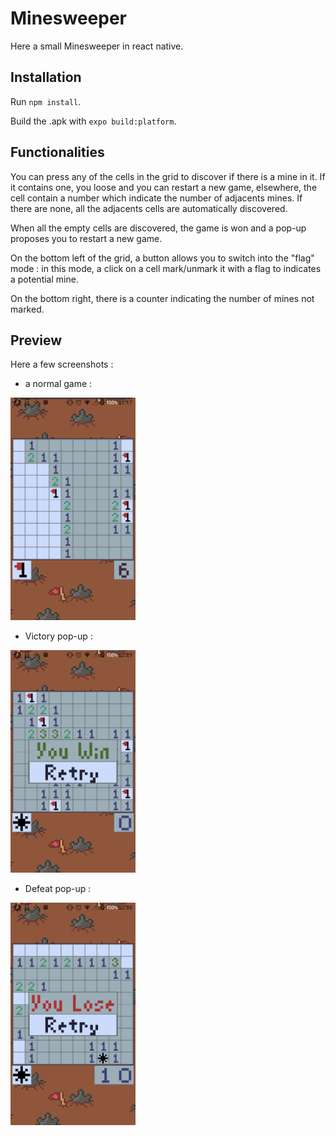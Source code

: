 # Minesweeper

Here a small Minesweeper in react native.

## Installation

Run `npm install`.

Build the .apk with `expo build:platform`.

## Functionalities

You can press any of the cells in the grid to discover if there is a mine in it. If it contains one, you loose and you can restart a new game, elsewhere, the cell contain a number which indicate the number of adjacents mines. If there are none, all the adjacents cells are automatically discovered.

When all the empty cells are discovered, the game is won and a pop-up proposes you to restart a new game.

On the bottom left of the grid, a button allows you to switch into the "flag" mode : in this mode, a click on a cell mark/unmark it with a flag to indicates a potential mine.

On the bottom right, there is a counter indicating the number of mines not marked.

## Preview

Here a few screenshots : 
 - a normal game : 

<img src="readme/game%20screenshot.png" width=200/>

 - Victory pop-up : 

<img src="readme/victory%20screenshot.png" width=200/>

 - Defeat pop-up : 

<img src="readme/defeat%20screenshot.png" width=200/>
